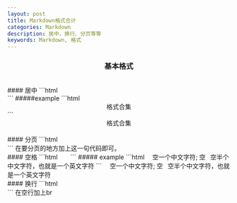 ```yaml
---
layout: post
title: Markdown格式合计
categories: Markdown
description: 居中，换行、分页等等
keywords: Markdown, 格式
---
```

### <center>基本格式</center>
<br>
#### 居中
```html
<center></center>
```
#####example
```html
<center>格式合集</center>
```
<center>格式合集</center>
<br>
#### 分页
```html
<div STYLE="page-break-after: always;"></div>
```
在要分页的地方加上这一句代码即可。
<br>
#### 空格
```html
&emsp;&ensp;
```
##### example
```html
&emsp;空一个中文字符;
空
&ensp;空半个中文字符，也就是一个英文字符
```
&emsp;空一个中文字符;
空
&ensp;空半个中文字符，也就是一个英文字符
<br>
#### 换行
```html
<br>
```
在空行加上br